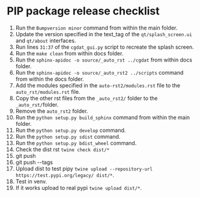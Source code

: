 # PIP package release checklist

1.  Run the `Bumpversion minor` command from within the main folder.
2.  Update the version specified in the text_tag of the `qt/splash_screen.ui` and `qt/about` interfaces.
3.  Run lines `31:37` of the `cgdat_gui.py` script to recreate the splash screen.
4.  Run the `make clean` from within docs folder.
5.  Run the `sphinx-apidoc -o source/_auto_rst ../cgdat` from within docs folder.
6.  Run the `sphinx-apidoc -o source/_auto_rst2 ../scripts` command from within the docs folder.
7.  Add the modules specified in the `auto-rst2/modules.rst` file to the `auto_rst/modules.rst` file.
8.  Copy the other rst files from the `_auto_rst2/` folder to the `_auto_rst/`folder.
9.  Remove the `auto_rst2` folder.
10. Run the `python setup.py build_sphinx` command from within the main folder.
11. Run the `python setup.py develop` command.
12. Run the `python setup.py sdist` command.
13. Run the `python setup.py bdist_wheel` command.
14. Check the dist rst `twine check dist/*`
15. git push
16. git push --tags
17. Upload dist to test pipy `twine upload --repository-url https://test.pypi.org/legacy/ dist/*`.
18. Test in venv.
19. If it works upload to real pypi `twine upload dist/*`.

